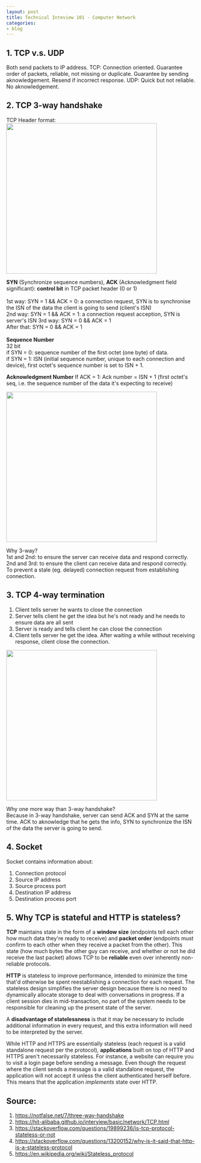 ```yaml
---
layout: post
title: Technical Inteview 101 - Computer Network
categories:
- blog
---
```


## 1. TCP v.s. UDP
Both send packets to IP address.
TCP: Connection oriented. Guarantee order of packets, reliable, not missing or duplicate. Guarantee by sending aknowledgement. Resend if incorrect response.
UDP: Quick but not reliable. No aknowledgement. 

## 2. TCP 3-way handshake
TCP Header format:
<img src="https://s3.notfalse.net/wp-content/uploads/2016/12/12003643/TCP-Header-Format.png" height="400" />

**SYN** (Synchronize sequence numbers), **ACK** (Acknowledgment field significant): **control bit** in TCP packet header (0 or 1)
<br><br>
1st way: SYN = 1 && ACK = 0: a connection request, SYN is to synchronise the ISN of the data the client is going to send (client's ISN)   
2nd way: SYN = 1 && ACK = 1: a connection request acception, SYN is server's ISN
3rd way: SYN = 0 && ACK = 1    
After that: SYN = 0 && ACK = 1
<br><br>
**Sequence Number**  
32 bit  
if SYN = 0: sequence number of the first octet (one byte) of data.   
if SYN = 1: ISN (initial sequence number, unique to each connection and device), first octet's sequence number is set to ISN + 1.   
   
**Acknowledgment Number**
If ACK = 1: Ack number = ISN + 1 (first octet's seq, i.e. the sequence number of the data it's expecting to receive)

<img src="https://s3.notfalse.net/wp-content/uploads/2016/12/24160105/Three-way-Handshake-ex2.png" height="400" />

Why 3-way?  
1st and 2nd: to ensure the server can receive data and respond correctly.    
2nd and 3rd: to ensure the client can receive data and respond correctly.    
To prevent a stale (eg. delayed) connection request from establishing connection.

## 3. TCP 4-way termination
1. Client tells server he wants to close the connection
2. Server tells client he get the idea but he's not ready and he needs to ensure data are all sent
3. Server is ready and tells client he can close the connection
4. Client tells server he get the idea. After waiting a while without receiving response, client close the connection.

<img src="https://raw.githubusercontent.com/HIT-Alibaba/interview/master/img/tcp-connection-closed-four-way-handshake.png" height="400" />

Why one more way than 3-way handshake?  
Because in 3-way handshake, server can send ACK and SYN at the same time. ACK to aknowledge that he gets the info, SYN to synchronize the ISN of the data the server is going to send.

## 4. Socket
Socket contains information about:
1. Connection protocol
2. Source IP address
3. Source process port
4. Destination IP address
5. Destination process port

## 5. Why TCP is stateful and HTTP is stateless?
**TCP** maintains state in the form of a **window size** (endpoints tell each other how much data they're ready to receive) and **packet order** (endpoints must confirm to each other when they receive a packet from the other). This state (how much bytes the other guy can receive, and whether or not he did receive the last packet) allows TCP to be **reliable** even over inherently non-reliable protocols.
   
**HTTP** is stateless to improve performance, intended to minimize the time that'd otherwise be spent reestablishing a connection for each request. The stateless design simplifies the server design because there is no need to dynamically allocate storage to deal with conversations in progress. If a client session dies in mid-transaction, no part of the system needs to be responsible for cleaning up the present state of the server. 
  
A **disadvantage of statelessness** is that it may be necessary to include additional information in every request, and this extra information will need to be interpreted by the server.
  
While HTTP and HTTPS are essentially stateless (each request is a valid standalone request per the protocol), **applications** built on top of HTTP and HTTPS aren't necessarily stateless. For instance, a website can require you to visit a login page before sending a message. Even though the request where the client sends a message is a valid standalone request, the application will not accept it unless the client authenticated herself before. This means that the application *implements* state over HTTP.



## Source:
1. <https://notfalse.net/7/three-way-handshake>
2. <https://hit-alibaba.github.io/interview/basic/network/TCP.html>
3. <https://stackoverflow.com/questions/19899236/is-tcp-protocol-stateless-or-not>
4. <https://stackoverflow.com/questions/13200152/why-is-it-said-that-http-is-a-stateless-protocol>
5. <https://en.wikipedia.org/wiki/Stateless_protocol>
